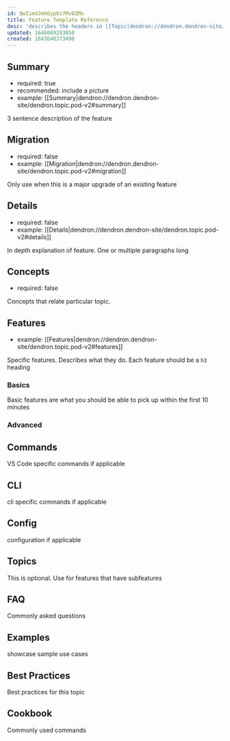 ```yaml
---
id: QwIimdJmhOypbz7Mv0ZMo
title: Feature Template Reference
desc: 'describes the headers in [[Topic|dendron://dendron.dendron-site/templates.topic]]'
updated: 1646069283850
created: 1643648373498
---
```



## Summary
- required: true
- recommended: include a picture
- example: [[Summary|dendron://dendron.dendron-site/dendron.topic.pod-v2#summary]]

3 sentence description of the feature

## Migration
- required: false
- example: [[Migration|dendron://dendron.dendron-site/dendron.topic.pod-v2#migration]]

Only use when this is a major upgrade of an existing feature

## Details
- required: false
- example: [[Details|dendron://dendron.dendron-site/dendron.topic.pod-v2#details]]

In depth explanation of feature. One or multiple paragraphs long

## Concepts
- required: false

Concepts that relate particular topic.

## Features
- example: [[Features|dendron://dendron.dendron-site/dendron.topic.pod-v2#features]]

Specific features. Describes what they do. Each feature should be a `h3` heading

### Basics
Basic features are what you should be able to pick up within the first 10 minutes 

### Advanced

## Commands
VS Code specific commands if applicable

## CLI
cli specific commands if applicable

## Config
configuration if applicable

## Topics
This is optional. Use for features that have subfeatures

## FAQ
Commonly asked questions

## Examples
showcase sample use cases

## Best Practices
Best practices for this topic

## Cookbook
Commonly used commands

